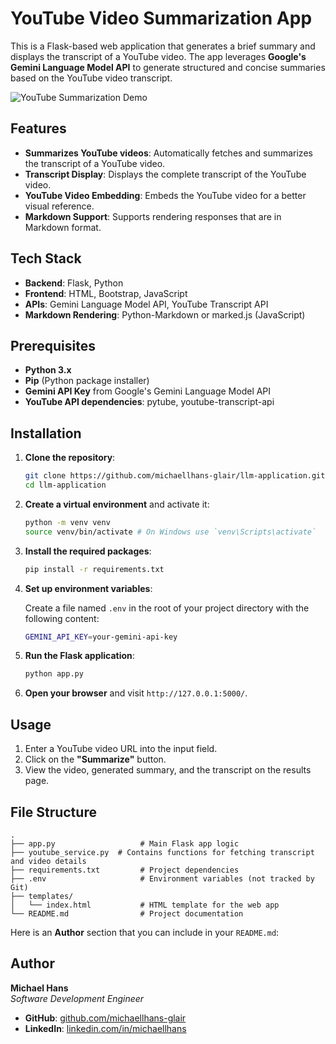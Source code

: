 # YouTube Video Summarization App

This is a Flask-based web application that generates a brief summary and displays the transcript of a YouTube video. The app leverages **Google's Gemini Language Model API** to generate structured and concise summaries based on the YouTube video transcript.

![YouTube Summarization Demo](./assets/llm-demo.gif)

## Features

- **Summarizes YouTube videos**: Automatically fetches and summarizes the transcript of a YouTube video.
- **Transcript Display**: Displays the complete transcript of the YouTube video.
- **YouTube Video Embedding**: Embeds the YouTube video for a better visual reference.
- **Markdown Support**: Supports rendering responses that are in Markdown format.

## Tech Stack

- **Backend**: Flask, Python
- **Frontend**: HTML, Bootstrap, JavaScript
- **APIs**: Gemini Language Model API, YouTube Transcript API
- **Markdown Rendering**: Python-Markdown or marked.js (JavaScript)

## Prerequisites

- **Python 3.x**
- **Pip** (Python package installer)
- **Gemini API Key** from Google's Gemini Language Model API
- **YouTube API dependencies**: pytube, youtube-transcript-api

## Installation

1. **Clone the repository**:

   ```bash
   git clone https://github.com/michaellhans-glair/llm-application.git
   cd llm-application
   ```

2. **Create a virtual environment** and activate it:

   ```bash
   python -m venv venv
   source venv/bin/activate # On Windows use `venv\Scripts\activate`
   ```

3. **Install the required packages**:

   ```bash
   pip install -r requirements.txt
   ```

4. **Set up environment variables**:

   Create a file named `.env` in the root of your project directory with the following content:

   ```bash
   GEMINI_API_KEY=your-gemini-api-key
   ```

5. **Run the Flask application**:

   ```bash
   python app.py
   ```

6. **Open your browser** and visit `http://127.0.0.1:5000/`.

## Usage

1. Enter a YouTube video URL into the input field.
2. Click on the **"Summarize"** button.
3. View the video, generated summary, and the transcript on the results page.

## File Structure

```plaintext
.
├── app.py                   # Main Flask app logic
├── youtube_service.py  # Contains functions for fetching transcript and video details
├── requirements.txt         # Project dependencies
├── .env                     # Environment variables (not tracked by Git)
├── templates/
│   └── index.html           # HTML template for the web app
└── README.md                # Project documentation
```
Here is an **Author** section that you can include in your `README.md`:

## Author

**Michael Hans**  
*Software Development Engineer*  

- **GitHub**: [github.com/michaellhans-glair](https://github.com/michaellhans-glair)  
- **LinkedIn**: [linkedin.com/in/michaellhans](https://linkedin.com/in/michaellhans)